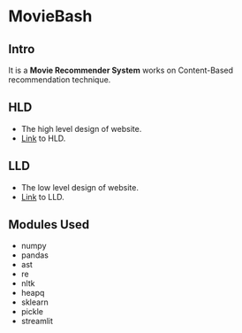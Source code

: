 # MovieBash

## Intro

It is a **Movie Recommender System** works on Content-Based recommendation technique.

## HLD

-   The high level design of website.
-   [Link](/docs/HLD.pdf) to HLD.

## LLD

-   The low level design of website.
-   [Link](/docs/LLD.pdf) to LLD.

## Modules Used

-   numpy
-   pandas
-   ast
-   re
-   nltk
-   heapq
-   sklearn
-   pickle
-   streamlit
